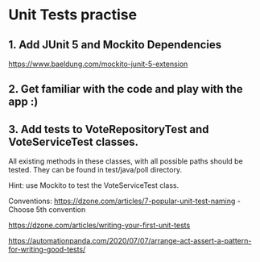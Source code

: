 # Unit Tests practise

## 1. Add JUnit 5 and Mockito Dependencies
https://www.baeldung.com/mockito-junit-5-extension

## 2. Get familiar with the code and play with the app :)

## 3. Add tests to VoteRepositoryTest and VoteServiceTest classes.
All existing methods in these classes, with all possible paths should be tested.
They can be found in test/java/poll directory. 

Hint: use Mockito to test the VoteServiceTest class. 

Conventions:
https://dzone.com/articles/7-popular-unit-test-naming - Choose 5th convention

https://dzone.com/articles/writing-your-first-unit-tests

https://automationpanda.com/2020/07/07/arrange-act-assert-a-pattern-for-writing-good-tests/

